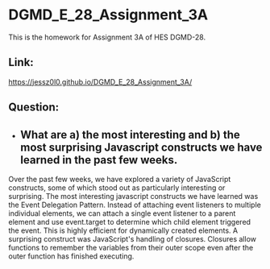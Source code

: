 # DGMD_E_28_Assignment_3A
This is the homework for Assignment 3A of HES DGMD-28. 

## Link:
https://jessz0l0.github.io/DGMD_E_28_Assignment_3A/

## Question:
* ## What are a) the most interesting and b) the most surprising Javascript constructs we have learned in the past few weeks.
  
Over the past few weeks, we have explored a variety of JavaScript constructs, some of which stood out as particularly interesting or surprising. The most interesting javascript constructs we have learned was the Event Delegation Pattern. Instead of attaching event listeners to multiple individual elements, we can attach a single event listener to a parent element and use event.target to determine which child element triggered the event. This is highly efficient for dynamically created elements. A surprising construct was JavaScript's handling of closures. Closures allow functions to remember the variables from their outer scope even after the outer function has finished executing.

